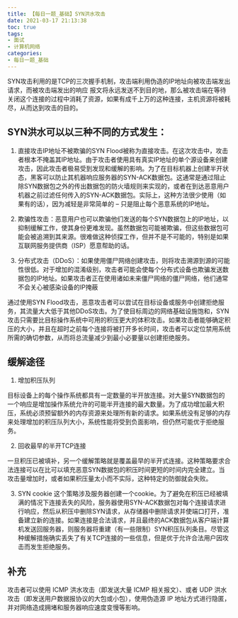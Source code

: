 ```yaml
---
title: 【每日一题_基础】SYN洪水攻击
date: 2021-03-17 21:13:38
toc: true
tags:
- 面试 
- 计算机网络
categories:
- 每日一题_基础
---
```


SYN攻击利用的是TCP的三次握手机制，攻击端利用伪造的IP地址向被攻击端发出请求，而被攻击端发出的响应 报文将永远发送不到目的地，那么被攻击端在等待关闭这个连接的过程中消耗了资源，如果有成千上万的这种连接，主机资源将被耗尽，从而达到攻击的目的。

<!-- more -->
## SYN洪水可以以三种不同的方式发生：

1. 直接攻击IP地址不被欺骗的SYN Flood被称为直接攻击。在这次攻击中，攻击者根本不掩盖其IP地址。由于攻击者使用具有真实IP地址的单个源设备来创建攻击，因此攻击者极易受到发现和缓解的影响。为了在目标机器上创建半开状态，黑客可以防止其机器响应服务器的SYN-ACK数据包。这通常是通过阻止除SYN数据包之外的传出数据包的防火墙规则来实现的，或者在到达恶意用户机器之前过滤任何传入的SYN-ACK数据包。实际上，这种方法很少使用（如果有的话），因为减轻是非常简单的 – 只是阻止每个恶意系统的IP地址。

2. 欺骗性攻击：恶意用户也可以欺骗他们发送的每个SYN数据包上的IP地址，以抑制缓解工作，使其身份更难发现。虽然数据包可能被欺骗，但这些数据包可能会被追溯到其来源。很难做这种侦探工作，但并不是不可能的，特别是如果互联网服务提供商（ISP）愿意帮助的话。

3. 分布式攻击（DDoS）：如果使用僵尸网络创建攻击，则将攻击溯源到源的可能性很低。对于增加的混淆级别，攻击者可能会使每个分布式设备也欺骗发送数据包的IP地址。如果攻击者正在使用诸如未来僵尸网络的僵尸网络，他们通常不会关心被感染设备的IP掩蔽

通过使用SYN Flood攻击，恶意攻击者可以尝试在目标设备或服务中创建拒绝服务，其流量大大低于其他DDoS攻击。为了使目标周边的网络基础设施饱和，SYN攻击只需要比目标操作系统中可用的积压更大的体积攻击。如果攻击者能够确定积压的大小，并且在超时之前每个连接将被打开多长时间，攻击者可以定位禁用系统所需的确切参数，从而将总流量减少到最小必要量以创建拒绝服务。

## 缓解途径

1. 增加积压队列

目标设备上的每个操作系统都具有一定数量的半开放连接。对大量SYN数据包的一个响应是增加操作系统允许的可能半开连接的最大数量。为了成功增加最大积压，系统必须预留额外的内存资源来处理所有新的请求。如果系统没有足够的内存来处理增加的积压队列大小，系统性能将受到负面影响，但仍然可能优于拒绝服务。

2. 回收最早的半开TCP连接

一旦积压已被填补，另一个缓解策略就是覆盖最早的半开式连接。这种策略要求合法连接可以在比可以填充恶意SYN数据包的积压时间更短的时间内完全建立。当攻击量增加时，或者如果积压量太小而不实际，这种特定的防御就会失败。

3. SYN cookie
这个策略涉及服务器创建一个cookie。为了避免在积压已经被填满的情况下连接丢失的风险，服务器使用SYN-ACK数据包对每个连接请求进行响应，然后从积压中删除SYN请求，从存储器中删除请求并使端口打开，准备建立新的连接。如果连接是合法请求，并且最终的ACK数据包从客户端计算机发送回服务器，则服务器将重建（有一些限制）SYN积压队列条目。尽管这种缓解措施确实丢失了有关TCP连接的一些信息，但是优于允许合法用户因攻击而发生拒绝服务。


## 补充
攻击者可以使用 ICMP 洪水攻击（即发送大量 ICMP 相关报文）、或者 UDP 洪水攻击（即发送用户数据报协议的大包或小包），使用伪造源 IP 地址方式进行隐匿，并对网络造成拥堵和服务器响应速度变慢等影响。
